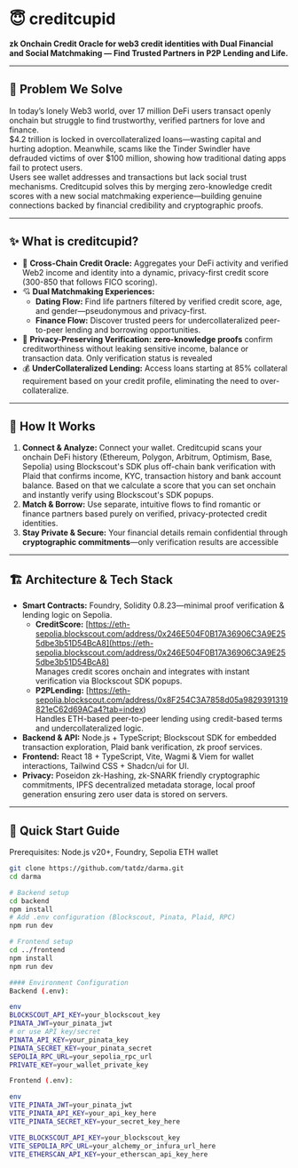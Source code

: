 # 😇 creditcupid 

**zk Onchain Credit Oracle for web3 credit identities with Dual Financial and Social Matchmaking — Find Trusted Partners in P2P Lending and Life.**


---

## 🚀 Problem We Solve

In today’s lonely Web3 world, over 17 million DeFi users transact openly onchain but struggle to find trustworthy, verified partners for love and finance.  
$4.2 trillion is locked in overcollateralized loans—wasting capital and hurting adoption. Meanwhile, scams like the Tinder Swindler have defrauded victims of over $100 million, showing how traditional dating apps fail to protect users.  
Users see wallet addresses and transactions but lack social trust mechanisms. Creditcupid solves this by merging zero-knowledge credit scores with a new social matchmaking experience—building genuine connections backed by financial credibility and cryptographic proofs.

---

## ✨ What is creditcupid?

- 🔄 **Cross-Chain Credit Oracle:** Aggregates your DeFi activity and verified Web2 income and identity into a dynamic, privacy-first credit score (300-850 that follows FICO scoring).   
- 💘 **Dual Matchmaking Experiences:**  
  - **Dating Flow:** Find life partners filtered by verified credit score, age, and gender—pseudonymous and privacy-first.  
  - **Finance Flow:** Discover trusted peers for undercollateralized peer-to-peer lending and borrowing opportunities.  
- 🔐 **Privacy-Preserving Verification:** **zero-knowledge proofs** confirm creditworthiness without leaking sensitive income, balance or transaction data. Only verification status is revealed
- 💰 **UnderCollateralized Lending:** Access loans starting at 85% collateral requirement based on your credit profile, eliminating the need to over-collateralize.

---

## 🎯 How It Works

1. **Connect & Analyze:** Connect your wallet. Creditcupid scans your onchain DeFi history (Ethereum, Polygon, Arbitrum, Optimism, Base, Sepolia) using Blockscout's SDK plus off-chain bank verification with Plaid that confirms income, KYC, transaction history and bank account balance. Based on that we calculate a score that you can set onchain and instantly verify using Blockscout's SDK popups.
2. **Match & Borrow:** Use separate, intuitive flows to find romantic or finance partners based purely on verified, privacy-protected credit identities.  
3. **Stay Private & Secure:** Your financial details remain confidential through **cryptographic commitments**—only verification results are accessible
---

## 🏗️ Architecture & Tech Stack

- **Smart Contracts:** Foundry, Solidity 0.8.23—minimal proof verification & lending logic on Sepolia.
  - **CreditScore:** [https://eth-sepolia.blockscout.com/address/0x246E504F0B17A36906C3A9E255dbe3b51D54BcA8](https://eth-sepolia.blockscout.com/address/0x246E504F0B17A36906C3A9E255dbe3b51D54BcA8)  
    Manages credit scores onchain and integrates with instant verification via Blockscout SDK popups.
  - **P2PLending:** [https://eth-sepolia.blockscout.com/address/0x8F254C3A7858d05a9829391319821eC62d69ACa4?tab=index)  
    Handles ETH-based peer-to-peer lending using credit-based terms and undercollateralized logic.
- **Backend & API:** Node.js + TypeScript; Blockscout SDK for embedded transaction exploration, Plaid bank verification, zk proof services.  
- **Frontend:** React 18 + TypeScript, Vite, Wagmi & Viem for wallet interactions, Tailwind CSS + Shadcn/ui for UI.  
- **Privacy:** Poseidon zk-Hashing, zk-SNARK friendly cryptographic commitments, IPFS decentralized metadata storage, local proof generation ensuring zero user data is stored on servers.

---

## 🚀 Quick Start Guide

Prerequisites: Node.js v20+, Foundry, Sepolia ETH wallet
```bash
git clone https://github.com/tatdz/darma.git
cd darma

# Backend setup
cd backend
npm install
# Add .env configuration (Blockscout, Pinata, Plaid, RPC)
npm run dev

# Frontend setup
cd ../frontend
npm install
npm run dev

#### Environment Configuration
Backend (.env):

env
BLOCKSCOUT_API_KEY=your_blockscout_key
PINATA_JWT=your_pinata_jwt
# or use API key/secret
PINATA_API_KEY=your_pinata_key
PINATA_SECRET_KEY=your_pinata_secret
SEPOLIA_RPC_URL=your_sepolia_rpc_url
PRIVATE_KEY=your_wallet_private_key

Frontend (.env):

env
VITE_PINATA_JWT=your_pinata_jwt
VITE_PINATA_API_KEY=your_api_key_here
VITE_PINATA_SECRET_KEY=your_secret_key_here

VITE_BLOCKSCOUT_API_KEY=your_blockscout_key
VITE_SEPOLIA_RPC_URL=your_alchemy_or_infura_url_here
VITE_ETHERSCAN_API_KEY=your_etherscan_api_key_here


